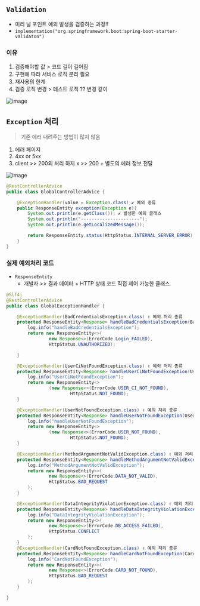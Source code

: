 ## `Validation`
- 미리 널 포인트 예외 발생을 검증하는 과정!!
- `implementation("org.springframework.boot:spring-boot-starter-validaton")`

### 이유
1. 검증해야할 값 > 코드 길이 길어짐
2. 구현에 따라 서비스 로직 분리 필요
3. 재사용의 한계
4. 검증 로직 변경 > 테스트 로직 ?? 변경 같이

![image](https://user-images.githubusercontent.com/61215550/155269678-8356c133-ce15-492d-9c3f-9f72a08a50b2.png)

## `Exception` 처리
> 기존 에러 내려주는 방법이 많지 않음

1. 에러 페이지
2. 4xx or 5xx
3. client >> 200외 처리 하지 x >> 200 + 별도의 에러 정보 전달 

![image](https://user-images.githubusercontent.com/61215550/155270323-766f8ae5-9945-4980-a450-0a19a9f6cbca.png)


```java
@RestControllerAdvice
public class GlobalControllerAdvice {

    @ExceptionHandler(value = Exception.class) ✔ 예외 종류
    public ResponseEntity exception(Exception e){
        System.out.println(e.getClass()); ✔ 발생한 예외 클래스 
        System.out.println("----------------------");
        System.out.println(e.getLocalizedMessage()); 

        return ResponseEntity.status(HttpStatus.INTERNAL_SERVER_ERROR).body("");
    }
}
```
### 실제 예외처리 코드
- `ResponseEntity`
  - 개발자 >> 결과 데이터 + HTTP 상태 코드 직접 제어 가능한 클래스

```java
@Slf4j
@RestControllerAdvice
public class GlobalExceptionHandler {

    @ExceptionHandler(BadCredentialsException.class) ✌ 예외 처리 종류
    protected ResponseEntity<Response> handleBadCredentialsException(BadCredentialsException e) {
        log.info("handleBadCredentialsException");
        return new ResponseEntity<>(
                new Response<>(ErrorCode.Login_FAILED),
                HttpStatus.UNAUTHORIZED);

    }

    @ExceptionHandler(UserCiNotFoundException.class) ✌ 예외 처리 종류
    protected ResponseEntity<Response> handleUserCiNotFoundException(UserCiNotFoundException e) {
        log.info("UserCiNotFoundException");
        return new ResponseEntity<>
                (new Response<>(ErrorCode.USER_CI_NOT_FOUND),
                        HttpStatus.NOT_FOUND);
    }

    @ExceptionHandler(UserNotFoundException.class) ✌ 예외 처리 종류
    protected ResponseEntity<Response> handleUserNotFoundException(UserNotFoundException e) {
        log.info("handleUserNotFoundException");
        return new ResponseEntity<>
                (new Response<>(ErrorCode.USER_NOT_FOUND),
                        HttpStatus.NOT_FOUND);
    }

    @ExceptionHandler(MethodArgumentNotValidException.class) ✌ 예외 처리 종류
    protected ResponseEntity<Response> handleMethodArgumentNotValidException(MethodArgumentNotValidException e) {
        log.info("MethodArgumentNotValidException");
        return new ResponseEntity<>(
                new Response<>(ErrorCode.DATA_NOT_VALID),
                HttpStatus.BAD_REQUEST
        );
    }

    @ExceptionHandler(DataIntegrityViolationException.class) ✌ 예외 처리 종류
    protected ResponseEntity<Response> handleDataIntegrityViolationException(DataIntegrityViolationException e) {
        log.info("DataIntegrityViolationException");
        return new ResponseEntity<>(
                new Response<>(ErrorCode.DB_ACCESS_FAILED),
                HttpStatus.CONFLICT
        );
    }
    @ExceptionHandler(CardNotFoundException.class) ✌ 예외 처리 종류
    protected ResponseEntity<Response> handleCardNotFoundException(CardNotFoundException e) {
        log.info("CardNotFoundException");
        return new ResponseEntity<>(
                new Response<>(ErrorCode.CARD_NOT_FOUND),
                HttpStatus.BAD_REQUEST
        );
    }

}
```
